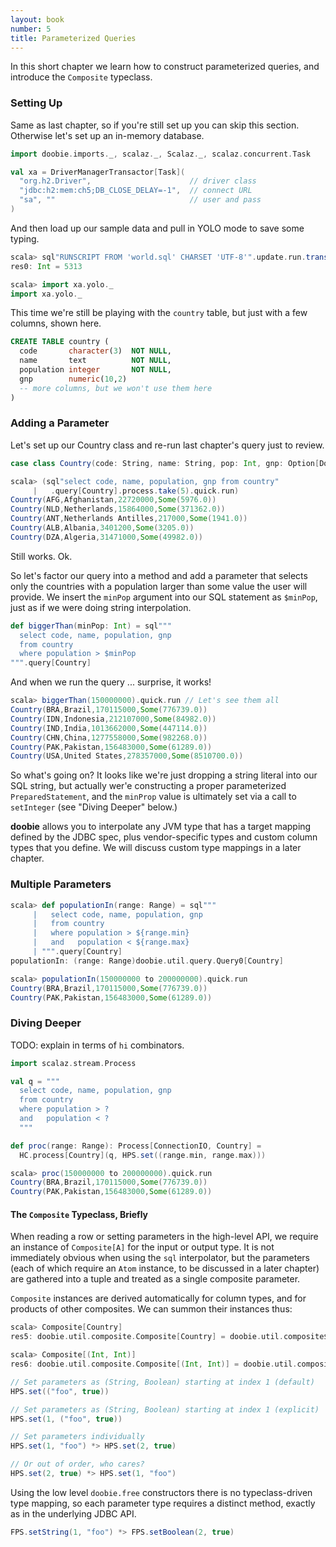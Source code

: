 ```yaml
---
layout: book
number: 5
title: Parameterized Queries
---
```


In this short chapter we learn how to construct parameterized queries, and introduce the `Composite` typeclass.

### Setting Up

Same as last chapter, so if you're still set up you can skip this section. Otherwise let's set up an in-memory database.

```scala
import doobie.imports._, scalaz._, Scalaz._, scalaz.concurrent.Task

val xa = DriverManagerTransactor[Task](
  "org.h2.Driver",                      // driver class
  "jdbc:h2:mem:ch5;DB_CLOSE_DELAY=-1",  // connect URL
  "sa", ""                              // user and pass
)
```

And then load up our sample data and pull in YOLO mode to save some typing.

```scala
scala> sql"RUNSCRIPT FROM 'world.sql' CHARSET 'UTF-8'".update.run.transact(xa).run
res0: Int = 5313

scala> import xa.yolo._
import xa.yolo._
```

This time we're still be playing with the `country` table, but just with a few columns, shown here.

```sql
CREATE TABLE country (
  code       character(3)  NOT NULL,
  name       text          NOT NULL,
  population integer       NOT NULL,
  gnp        numeric(10,2)
  -- more columns, but we won't use them here
)
```


### Adding a Parameter

Let's set up our Country class and re-run last chapter's query just to review.

```scala
case class Country(code: String, name: String, pop: Int, gnp: Option[Double])
```

```scala
scala> (sql"select code, name, population, gnp from country"
     |   .query[Country].process.take(5).quick.run)
Country(AFG,Afghanistan,22720000,Some(5976.0))
Country(NLD,Netherlands,15864000,Some(371362.0))
Country(ANT,Netherlands Antilles,217000,Some(1941.0))
Country(ALB,Albania,3401200,Some(3205.0))
Country(DZA,Algeria,31471000,Some(49982.0))
```

Still works. Ok. 

So let's factor our query into a method and add a parameter that selects only the countries with a population larger than some value the user will provide. We insert the `minPop` argument into our SQL statement as `$minPop`, just as if we were doing string interpolation.

```scala
def biggerThan(minPop: Int) = sql"""
  select code, name, population, gnp 
  from country
  where population > $minPop
""".query[Country]
```

And when we run the query ... surprise, it works!

```scala
scala> biggerThan(150000000).quick.run // Let's see them all
Country(BRA,Brazil,170115000,Some(776739.0))
Country(IDN,Indonesia,212107000,Some(84982.0))
Country(IND,India,1013662000,Some(447114.0))
Country(CHN,China,1277558000,Some(982268.0))
Country(PAK,Pakistan,156483000,Some(61289.0))
Country(USA,United States,278357000,Some(8510700.0))
```

So what's going on? It looks like we're just dropping a string literal into our SQL string, but actually wer'e constructing a proper parameterized `PreparedStatement`, and the `minProp` value is ultimately set via a call to `setInteger` (see "Diving Deeper" below.)

**doobie** allows you to interpolate any JVM type that has a target mapping defined by the JDBC spec, plus vendor-specific types and custom column types that you define. We will discuss custom type mappings in a later chapter.

### Multiple Parameters

```scala
scala> def populationIn(range: Range) = sql"""
     |   select code, name, population, gnp 
     |   from country
     |   where population > ${range.min}
     |   and   population < ${range.max}
     | """.query[Country]
populationIn: (range: Range)doobie.util.query.Query0[Country]

scala> populationIn(150000000 to 200000000).quick.run 
Country(BRA,Brazil,170115000,Some(776739.0))
Country(PAK,Pakistan,156483000,Some(61289.0))
```

### Diving Deeper

TODO: explain in terms of `hi` combinators.

```scala
import scalaz.stream.Process

val q = """
  select code, name, population, gnp 
  from country
  where population > ?
  and   population < ?
  """

def proc(range: Range): Process[ConnectionIO, Country] = 
  HC.process[Country](q, HPS.set((range.min, range.max)))
```

```scala
scala> proc(150000000 to 200000000).quick.run
Country(BRA,Brazil,170115000,Some(776739.0))
Country(PAK,Pakistan,156483000,Some(61289.0))
```

#### The `Composite` Typeclass, Briefly

When reading a row or setting parameters in the high-level API, we require an instance of `Composite[A]` for the input or output type. It is not immediately obvious when using the `sql` interpolator, but the parameters (each of which require an `Atom` instance, to be discussed in a later chapter) are gathered into a tuple and treated as a single composite parameter.

`Composite` instances are derived automatically for column types, and for products of other composites. We can summon their instances thus:

```scala
scala> Composite[Country]
res5: doobie.util.composite.Composite[Country] = doobie.util.composite$LowerPriorityComposite$$anon$4$$anon$7@5e869ca2

scala> Composite[(Int, Int)]
res6: doobie.util.composite.Composite[(Int, Int)] = doobie.util.composite$LowerPriorityComposite$$anon$4$$anon$7@78a72f8a
```



```scala
// Set parameters as (String, Boolean) starting at index 1 (default)
HPS.set(("foo", true))

// Set parameters as (String, Boolean) starting at index 1 (explicit)
HPS.set(1, ("foo", true))

// Set parameters individually
HPS.set(1, "foo") *> HPS.set(2, true)

// Or out of order, who cares?
HPS.set(2, true) *> HPS.set(1, "foo")
```

Using the low level `doobie.free` constructors there is no typeclass-driven type mapping, so each parameter type requires a distinct method, exactly as in the underlying JDBC API.

```scala
FPS.setString(1, "foo") *> FPS.setBoolean(2, true)
```






